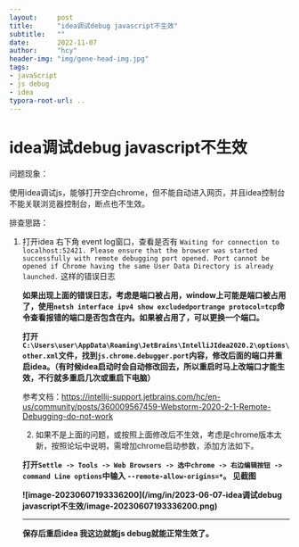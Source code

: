 ```yaml
---
layout:     post
title:      "idea调试debug javascript不生效"
subtitle:   ""
date:       2022-11-07
author:     "hcy"
header-img: "img/gene-head-img.jpg"
tags:
- javaScript
- js debug
- idea
typora-root-url: ..
---
```



# idea调试debug javascript不生效

问题现象：

​	使用idea调试js，能够打开空白chrome，但不能自动进入网页，并且idea控制台不能关联浏览器控制台，断点也不生效。



排查思路：

1. 打开idea 右下角 event log窗口，查看是否有 `Waiting for connection to localhost:52421. Please ensure that the browser was started successfully with remote debugging port opened. Port cannot be opened if Chrome having the same User Data Directory is already launched.` 这样的错误日志

   

   **如果出现上面的错误日志，考虑是端口被占用，window上可能是端口被占用了，使用`netsh interface ipv4 show excludedportrange protocol=tcp`命令查看报错的端口是否包含在内。如果被占用了，可以更换一个端口。**

   

   **打开`C:\Users\user\AppData\Roaming\JetBrains\IntelliJIdea2020.2\options\other.xml`文件，找到`js.chrome.debugger.port`内容，修改后面的端口并重启idea。（有时候idea启动时会自动修改回去，所以重启时马上改端口才能生效，不行就多重启几次或重启下电脑）**

   

   参考文档：https://intellij-support.jetbrains.com/hc/en-us/community/posts/360009567459-Webstorm-2020-2-1-Remote-Debugging-do-not-work

   

   

   2. 如果不是上面的问题，或按照上面修改后不生效，考虑是chrome版本太新，按照论坛中说明，需增加chrome启动参数，添加方法如下。

   

   **打开`Settle -> Tools -> Web Browsers -> 选中chrome -> 右边编辑按钮 -> command Line options`中输入 `--remote-allow-origins=*`。 见截图**

   **![image-20230607193336200](/img/in/2023-06-07-idea调试debug javascript不生效/image-20230607193336200.png)**

   ****	

   **保存后重启idea 我这边就能js debug就能正常生效了。**

   